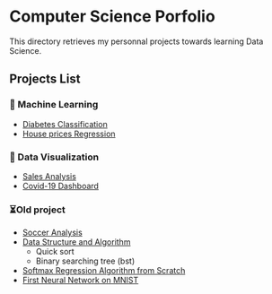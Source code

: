 # Computer Science Porfolio
This directory retrieves my personnal projects towards learning Data Science.
## Projects List

### 🧠 Machine Learning
 - [Diabetes Classification]()
 - [House prices Regression]()

### 🔬 Data Visualization
 - [Sales Analysis](https://github.com/axelearning/CS_portfolio/tree/master/data_analysis/sale_analysis)
 - [Covid-19 Dashboard](https://github.com/axelearning/CS_portfolio/tree/master/data_analysis/covid_19_dashboard)
  

### ⏳Old project
 - [Soccer Analysis](https://github.com/axelearning/CS_portfolio/tree/master/old_project/soccer_analysis)
 - [Data Structure and Algorithm](https://github.com/axelearning/CS_portfolio/tree/master/old_project/data_structure)
 	  - Quick sort
  	  - Binary searching tree (bst)
 - [Softmax Regression Algorithm from Scratch](https://github.com/axelearning/CS_portfolio/tree/master/old_project/softmax_regression_from_scratch)
 - [First Neural Network on MNIST](https://github.com/axelearning/CS_portfolio/tree/master/old_project/mlp_on_mnist)

